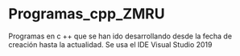 # Programas_cpp_ZMRU
Programas en c ++ que se han ido desarrollando desde la fecha de creación hasta la actualidad.
Se usa el IDE Visual Studio 2019
